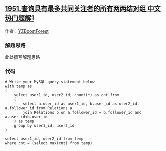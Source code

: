 ## [1951.查询具有最多共同关注者的所有两两结对组 中文热门题解1](https://leetcode.cn/problems/all-the-pairs-with-the-maximum-number-of-common-followers/solutions/100000/dan-xiang-biao-zi-he-bing-by-yzboostfore-i4dd)

作者：[YZBoostForest](https://leetcode.cn/u/YZBoostForest)

### 解题思路
此处撰写解题思路

### 代码

```mysql
# Write your MySQL query statement below
with temp as 
(
    select user1_id, user2_id, count(*) as cnt from
    (
        select a.user_id as user1_id, b.user_id as user2_id, a.follower_id from Relations a
        join Relations b on a.follower_id = b.follower_id and a.user_id<b.user_id
    ) as temp
    group by user1_id, user2_id
)

select user1_id, user2_id from temp
where cnt = (select max(cnt) from temp)
```